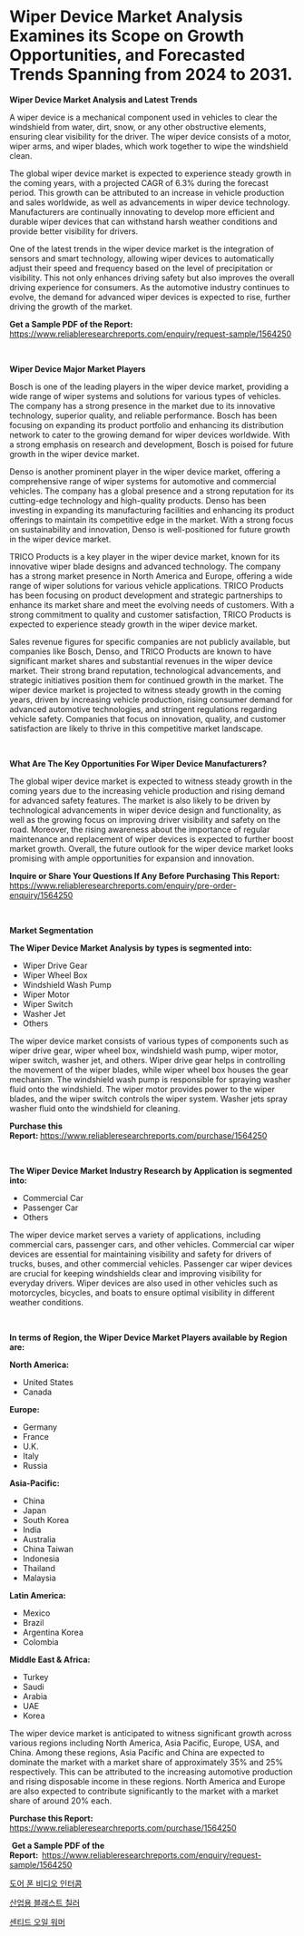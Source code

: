 <p><h1>Wiper Device Market Analysis Examines its Scope on Growth Opportunities, and Forecasted Trends Spanning from 2024 to 2031.</h1></p><p><strong>Wiper Device Market Analysis and Latest Trends</strong></p>
<p><p>A wiper device is a mechanical component used in vehicles to clear the windshield from water, dirt, snow, or any other obstructive elements, ensuring clear visibility for the driver. The wiper device consists of a motor, wiper arms, and wiper blades, which work together to wipe the windshield clean.</p><p>The global wiper device market is expected to experience steady growth in the coming years, with a projected CAGR of 6.3% during the forecast period. This growth can be attributed to an increase in vehicle production and sales worldwide, as well as advancements in wiper device technology. Manufacturers are continually innovating to develop more efficient and durable wiper devices that can withstand harsh weather conditions and provide better visibility for drivers.</p><p>One of the latest trends in the wiper device market is the integration of sensors and smart technology, allowing wiper devices to automatically adjust their speed and frequency based on the level of precipitation or visibility. This not only enhances driving safety but also improves the overall driving experience for consumers. As the automotive industry continues to evolve, the demand for advanced wiper devices is expected to rise, further driving the growth of the market.</p></p>
<p><strong>Get a Sample PDF of the Report:&nbsp;</strong> <a href="https://www.reliableresearchreports.com/enquiry/request-sample/1564250">https://www.reliableresearchreports.com/enquiry/request-sample/1564250</a></p>
<p>&nbsp;</p>
<p><strong>Wiper Device Major Market Players</strong></p>
<p><p>Bosch is one of the leading players in the wiper device market, providing a wide range of wiper systems and solutions for various types of vehicles. The company has a strong presence in the market due to its innovative technology, superior quality, and reliable performance. Bosch has been focusing on expanding its product portfolio and enhancing its distribution network to cater to the growing demand for wiper devices worldwide. With a strong emphasis on research and development, Bosch is poised for future growth in the wiper device market.</p><p>Denso is another prominent player in the wiper device market, offering a comprehensive range of wiper systems for automotive and commercial vehicles. The company has a global presence and a strong reputation for its cutting-edge technology and high-quality products. Denso has been investing in expanding its manufacturing facilities and enhancing its product offerings to maintain its competitive edge in the market. With a strong focus on sustainability and innovation, Denso is well-positioned for future growth in the wiper device market.</p><p>TRICO Products is a key player in the wiper device market, known for its innovative wiper blade designs and advanced technology. The company has a strong market presence in North America and Europe, offering a wide range of wiper solutions for various vehicle applications. TRICO Products has been focusing on product development and strategic partnerships to enhance its market share and meet the evolving needs of customers. With a strong commitment to quality and customer satisfaction, TRICO Products is expected to experience steady growth in the wiper device market.</p><p>Sales revenue figures for specific companies are not publicly available, but companies like Bosch, Denso, and TRICO Products are known to have significant market shares and substantial revenues in the wiper device market. Their strong brand reputation, technological advancements, and strategic initiatives position them for continued growth in the market. The wiper device market is projected to witness steady growth in the coming years, driven by increasing vehicle production, rising consumer demand for advanced automotive technologies, and stringent regulations regarding vehicle safety. Companies that focus on innovation, quality, and customer satisfaction are likely to thrive in this competitive market landscape.</p></p>
<p>&nbsp;</p>
<p><strong>What Are The Key Opportunities For Wiper Device Manufacturers?</strong></p>
<p><p>The global wiper device market is expected to witness steady growth in the coming years due to the increasing vehicle production and rising demand for advanced safety features. The market is also likely to be driven by technological advancements in wiper device design and functionality, as well as the growing focus on improving driver visibility and safety on the road. Moreover, the rising awareness about the importance of regular maintenance and replacement of wiper devices is expected to further boost market growth. Overall, the future outlook for the wiper device market looks promising with ample opportunities for expansion and innovation.</p></p>
<p><strong>Inquire or Share Your Questions If Any Before Purchasing This Report:</strong> <a href="https://www.reliableresearchreports.com/enquiry/pre-order-enquiry/1564250">https://www.reliableresearchreports.com/enquiry/pre-order-enquiry/1564250</a></p>
<p>&nbsp;</p>
<p><strong>Market Segmentation</strong></p>
<p><strong>The Wiper Device Market Analysis by types is segmented into:</strong></p>
<p><ul><li>Wiper Drive Gear</li><li>Wiper Wheel Box</li><li>Windshield Wash Pump</li><li>Wiper Motor</li><li>Wiper Switch</li><li>Washer Jet</li><li>Others</li></ul></p>
<p><p>The wiper device market consists of various types of components such as wiper drive gear, wiper wheel box, windshield wash pump, wiper motor, wiper switch, washer jet, and others. Wiper drive gear helps in controlling the movement of the wiper blades, while wiper wheel box houses the gear mechanism. The windshield wash pump is responsible for spraying washer fluid onto the windshield. The wiper motor provides power to the wiper blades, and the wiper switch controls the wiper system. Washer jets spray washer fluid onto the windshield for cleaning.</p></p>
<p><strong>Purchase this Report:&nbsp;</strong><a href="https://www.reliableresearchreports.com/purchase/1564250">https://www.reliableresearchreports.com/purchase/1564250</a></p>
<p>&nbsp;</p>
<p><strong>The Wiper Device Market Industry Research by Application is segmented into:</strong></p>
<p><ul><li>Commercial Car</li><li>Passenger Car</li><li>Others</li></ul></p>
<p><p>The wiper device market serves a variety of applications, including commercial cars, passenger cars, and other vehicles. Commercial car wiper devices are essential for maintaining visibility and safety for drivers of trucks, buses, and other commercial vehicles. Passenger car wiper devices are crucial for keeping windshields clear and improving visibility for everyday drivers. Wiper devices are also used in other vehicles such as motorcycles, bicycles, and boats to ensure optimal visibility in different weather conditions.</p></p>
<p>&nbsp;</p>
<p><strong>In terms of Region, the Wiper Device Market Players available by Region are:</strong></p>
<p>
    <p> <strong> North America: </strong>
        <ul>
            <li>United States</li>
            <li>Canada</li>
        </ul>
        </p> 
    <p> <strong> Europe: </strong>
        <ul>
            <li>Germany</li>
            <li>France</li>
            <li>U.K.</li>
            <li>Italy</li>
            <li>Russia</li>
        </ul>
        </p> 
    <p> <strong> Asia-Pacific: </strong>
        <ul>
            <li>China</li>
            <li>Japan</li>
            <li>South Korea</li>
            <li>India</li>
            <li>Australia</li>
            <li>China Taiwan</li>
            <li>Indonesia</li>
            <li>Thailand</li>
            <li>Malaysia</li>
        </ul>
        </p> 
    <p> <strong> Latin America: </strong>
        <ul>
            <li>Mexico</li>
            <li>Brazil</li>
            <li>Argentina Korea</li>
            <li>Colombia</li>
        </ul>
        </p> 
    <p> <strong> Middle East & Africa: </strong>
        <ul>
            <li>Turkey</li>
            <li>Saudi</li>
            <li>Arabia</li>
            <li>UAE</li>
            <li>Korea</li>
        </ul>
    </p>
    </p>
<p><p>The wiper device market is anticipated to witness significant growth across various regions including North America, Asia Pacific, Europe, USA, and China. Among these regions, Asia Pacific and China are expected to dominate the market with a market share of approximately 35% and 25% respectively. This can be attributed to the increasing automotive production and rising disposable income in these regions. North America and Europe are also expected to contribute significantly to the market with a market share of around 20% each.</p></p>
<p><strong>Purchase this Report: </strong><a href="https://www.reliableresearchreports.com/purchase/1564250">https://www.reliableresearchreports.com/purchase/1564250</a></p>
<p>&nbsp;<strong>Get a Sample PDF of the Report:&nbsp;&nbsp;</strong><a href="https://www.reliableresearchreports.com/enquiry/request-sample/1564250">https://www.reliableresearchreports.com/enquiry/request-sample/1564250</a></p>
<p><strong></strong></p>
<p><p><a href="https://medium.com/@donovanvioliy49qi80cb1qtv/%EB%8F%84%EC%96%B4%ED%8F%B0-%EB%B9%84%EB%94%94%EC%98%A4-%EC%9D%B8%ED%84%B0%EC%BD%A4-%EC%8B%9C%EC%9E%A5-%EC%8B%9C%EC%9E%A5-cagr-%EC%8B%9C%EC%9E%A5-%EB%8F%99%ED%96%A5-%EB%B0%8F-%EC%84%B1%EC%9E%A5-%EC%A0%84%EB%9E%B5%EC%97%90-%EB%8C%80%ED%95%9C-%ED%86%B5%EC%B0%B0%EB%A0%A5-695b07403247">도어 폰 비디오 인터콤</a></p><p><a href="https://medium.com/@donovanvioliy49qi80cb1qtv/%EC%82%B0%EC%97%85%EC%9A%A9-%EB%B8%94%EB%9D%BC%EC%8A%A4%ED%8A%B8-%EC%B9%A0%EB%9F%AC-%EC%8B%9C%EC%9E%A5-%EB%B3%B4%EA%B3%A0%EC%84%9C%EB%8A%94-%EC%9D%B4-%EC%8B%9C%EC%9E%A5%EC%9D%98-%EC%B5%9C%EC%8B%A0-%ED%8A%B8%EB%A0%8C%EB%93%9C%EC%99%80-%EC%84%B1%EC%9E%A5-%EA%B8%B0%ED%9A%8C%EB%A5%BC-%EA%B3%B5%EA%B0%9C%ED%95%A9%EB%8B%88%EB%8B%A4-7b403e90b637">산업용 블래스트 칠러</a></p><p><a href="https://github.com/vs10l4sfg5c/Market-Research-Report-List-1/blob/main/6309549187615.md">센티드 오일 워머</a></p></p>